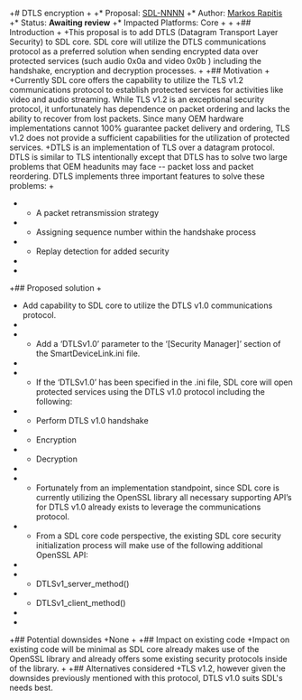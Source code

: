 +# DTLS encryption
 +
 +* Proposal: [SDL-NNNN](nnnn-dtls-encryption.md)
 +* Author: [Markos Rapitis](https://github.com/mrapitis)
 +* Status: **Awaiting review**
 +* Impacted Platforms: Core
 +
 +
 +## Introduction
 +
 +This proposal is to add DTLS (Datagram Transport Layer Security) to SDL core.   SDL core will utilize the DTLS communications protocol as a preferred solution when sending encrypted data over protected services (such audio 0x0a  and video 0x0b ) including the handshake, encryption and decryption processes.
 +
 +## Motivation
 +
 +Currently SDL core offers the capability to utilize the TLS v1.2 communications protocol to establish protected services for activities like video and audio streaming.  While TLS v1.2 is an exceptional security protocol, it unfortunately has dependence on packet ordering and lacks the ability to recover from lost packets.  Since many OEM hardware implementations cannot 100% guarantee packet delivery and ordering, TLS v1.2 does not provide a sufficient capabilities for the utilization of protected services. 
 +DTLS is an implementation of TLS over a datagram protocol.  DTLS is similar to TLS intentionally except that DTLS has to solve two large problems that OEM headunits may face -- packet loss and packet reordering. DTLS implements three important features to solve these problems:
 +
 + - A packet retransmission strategy 
 + - Assigning sequence number within the handshake process
 + - Replay detection for added security
 +
 +
 +## Proposed solution
 +
 + Add capability to SDL core to utilize the DTLS v1.0 communications protocol. 
 +
 + - Add a ‘DTLSv1.0’ parameter to the ‘[Security Manager]’ section of the SmartDeviceLink.ini file. 
 + 
 + - If the ‘DTLSv1.0’ has been specified in the .ini file, SDL core will open protected services using the DTLS v1.0 protocol including the following:
 +	 - Perform DTLS v1.0 handshake 
 +	 - Encryption
 +	 - Decryption
 +
 + - Fortunately from an implementation standpoint, since SDL core is currently utilizing the OpenSSL library all necessary supporting API’s for DTLS v1.0 already exists to leverage the communications protocol. 
 + - From a SDL core code perspective, the existing SDL core security initialization process will make use of the following additional OpenSSL API: 
 + 
 +	 - DTLSv1_server_method()
 +	 - DTLSv1_client_method()
 +
 +
 +## Potential downsides
 +None
 +
 +## Impact on existing code
 +Impact on existing code will be minimal as SDL core already makes use of the OpenSSL library and already offers some existing security protocols inside of the library.
 +
 +## Alternatives considered
 +TLS v1.2, however given the downsides previously mentioned with this protocol, DTLS v1.0 suits SDL's needs best.
